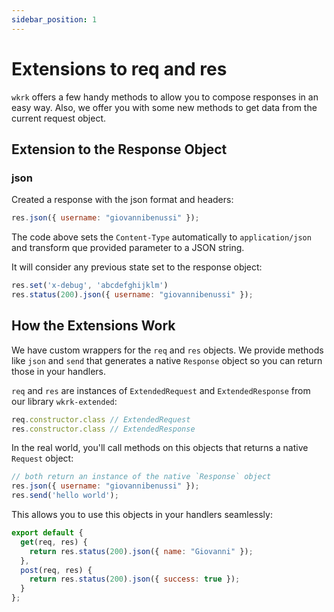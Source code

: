 ```yaml
---
sidebar_position: 1
---
```


# Extensions to req and res

`wkrk` offers a few handy methods to allow you to compose responses in an easy
way. Also, we offer you with some new methods to get data from the current
request object.

## Extension to the Response Object

### json

Created a response with the json format and headers:

```js
res.json({ username: "giovannibenussi" });
```

The code above sets the `Content-Type` automatically to `application/json` and
transform que provided parameter to a JSON string.

It will consider any previous state set to the response object:

```js
res.set('x-debug', 'abcdefghijklm')
res.status(200).json({ username: "giovannibenussi" });
```

## How the Extensions Work

We have custom wrappers for the `req` and `res` objects. We provide methods like
`json` and `send` that generates a native `Response` object so you can return
those in your handlers.

`req` and `res` are instances of `ExtendedRequest` and `ExtendedResponse` from
our library `wkrk-extended`:

```js
req.constructor.class // ExtendedRequest
res.constructor.class // ExtendedResponse
```

In the real world, you'll call methods on this objects that returns a native
`Request` object:

```js
// both return an instance of the native `Response` object
res.json({ username: "giovannibenussi" });
res.send('hello world');
```

This allows you to use this objects in your handlers seamlessly:

```js
export default {
  get(req, res) {
    return res.status(200).json({ name: "Giovanni" });
  },
  post(req, res) {
    return res.status(200).json({ success: true });
  }
};
```

